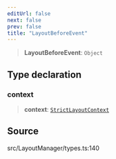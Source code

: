 ```yaml
---
editUrl: false
next: false
prev: false
title: "LayoutBeforeEvent"
---
```


> **LayoutBeforeEvent**: `Object`

## Type declaration

### context

> **context**: [`StrictLayoutContext`](StrictLayoutContext.md)

## Source

src/LayoutManager/types.ts:140
